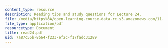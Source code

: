 ```yaml
---
content_type: resource
description: Reading tips and study questions for Lecture 24.
file: /media/https%3A/open-learning-course-data-rc.s3.amazonaws.com/11-201-gateway-planning-action-fall-2007/7a87c55b8b64f233ef2cf17fadc31289_read24.pdf
file_type: application/pdf
resourcetype: Document
title: read24.pdf
uid: 7a87c55b-8b64-f233-ef2c-f17fadc31289
---
```

